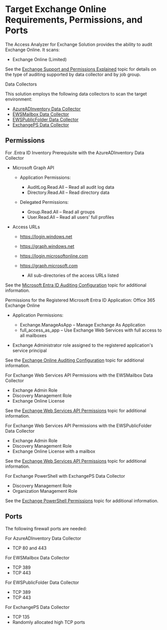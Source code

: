 # Target Exchange Online Requirements, Permissions, and Ports

The Access Analyzer for Exchange Solution provides the ability to audit Exchange Online. It scans:

- Exchange Online (Limited)

See the [Exchange Support and Permissions Explained](/docs/accessanalyzer/12.0/requirements/solutions/exchange/support.md) topic for
details on the type of auditing supported by data collector and by job group.

Data Collectors

This solution employs the following data collectors to scan the target environment:

- [AzureADInventory Data Collector](/docs/accessanalyzer/12.0/admin/datacollector/azureadinventory/overview.md)
- [EWSMailbox Data Collector](/docs/accessanalyzer/12.0/admin/datacollector/ewsmailbox/overview.md)
- [EWSPublicFolder Data Collector](/docs/accessanalyzer/12.0/admin/datacollector/ewspublicfolder/overview.md)
- [ExchangePS Data Collector](/docs/accessanalyzer/12.0/admin/datacollector/exchangeps/overview.md)

## Permissions

For .Entra ID Inventory Prerequisite with the AzureADInventory Data Collector

- Microsoft Graph API

    - Application Permissions:

        - AuditLog.Read.All – Read all audit log data
        - Directory.Read.All – Read directory data

    - Delegated Permissions:

        - Group.Read.All – Read all groups
        - User.Read.All – Read all users' full profiles

- Access URLs

    - https://login.windows.net
    - https://graph.windows.net
    - https://login.microsoftonline.com
    - https://graph.microsoft.com

        - All sub-directories of the access URLs listed

See the [Microsoft Entra ID Auditing Configuration](/docs/accessanalyzer/12.0/config/entraid/access.md) topic for
additional information.

Permissions for the Registered Microsoft Entra ID Application: Office 365 Exchange Online

- Application Permissions:

    - Exchange.ManageAsApp – Manage Exchange As Application
    - full_access_as_app – Use Exchange Web Services with full access to all mailboxes

- Exchange Administrator role assigned to the registered application's service principal

See the [Exchange Online Auditing Configuration](/docs/accessanalyzer/12.0/config/exchangeonline/access.md) topic for
additional information.

For Exchange Web Services API Permissions with the EWSMailbox Data Collector

- Exchange Admin Role
- Discovery Management Role
- Exchange Online License

See the [Exchange Web Services API Permissions](/docs/accessanalyzer/12.0/requirements/solutions/exchange/webservicesapi.md) topic for
additional information.

For Exchange Web Services API Permissions with the EWSPublicFolder Data Collector

- Exchange Admin Role
- Discovery Management Role
- Exchange Online License with a mailbox

See the [Exchange Web Services API Permissions](/docs/accessanalyzer/12.0/requirements/solutions/exchange/webservicesapi.md) topic for
additional information.

For Exchange PowerShell with ExchangePS Data Collector

- Discovery Management Role
- Organization Management Role

See the [Exchange PowerShell Permissions](/docs/accessanalyzer/12.0/requirements/solutions/exchange/powershell.md) topic for additional
information.

## Ports

The following firewall ports are needed:

For AzureADInventory Data Collector

- TCP 80 and 443

For EWSMailbox Data Collector

- TCP 389
- TCP 443

For EWSPublicFolder Data Collector

- TCP 389
- TCP 443

For ExchangePS Data Collector

- TCP 135
- Randomly allocated high TCP ports
